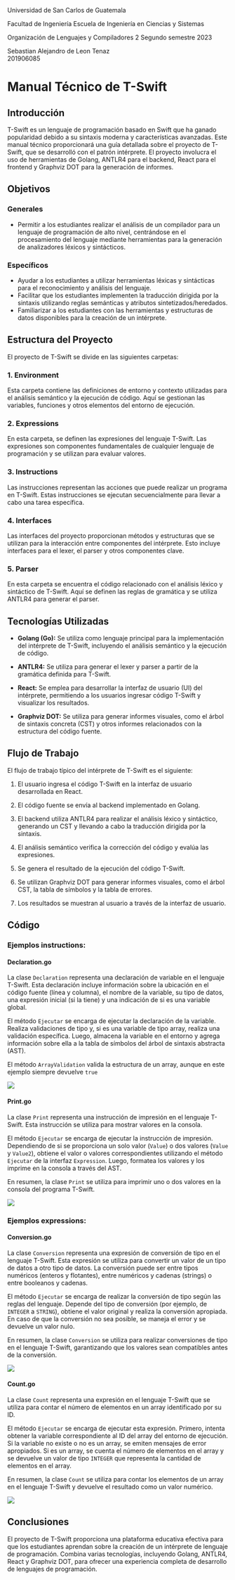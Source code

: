 ﻿Universidad de San Carlos de Guatemala 

Facultad de Ingeniería Escuela de Ingeniería en Ciencias y Sistemas 

Organización de Lenguajes y Compiladores 2 Segundo semestre 2023

Sebastian Alejandro de Leon Tenaz	
201906085

# Manual Técnico de T-Swift

## Introducción

T-Swift es un lenguaje de programación basado en Swift que ha ganado popularidad debido a su sintaxis moderna y características avanzadas. Este manual técnico proporcionará una guía detallada sobre el proyecto de T-Swift, que se desarrolló con el patrón intérprete. El proyecto involucra el uso de herramientas de Golang, ANTLR4 para el backend, React para el frontend y Graphviz DOT para la generación de informes.

## Objetivos

### Generales

-   Permitir a los estudiantes realizar el análisis de un compilador para un lenguaje de programación de alto nivel, centrándose en el procesamiento del lenguaje mediante herramientas para la generación de analizadores léxicos y sintácticos.

### Específicos

-   Ayudar a los estudiantes a utilizar herramientas léxicas y sintácticas para el reconocimiento y análisis del lenguaje.
-   Facilitar que los estudiantes implementen la traducción dirigida por la sintaxis utilizando reglas semánticas y atributos sintetizados/heredados.
-   Familiarizar a los estudiantes con las herramientas y estructuras de datos disponibles para la creación de un intérprete.

## Estructura del Proyecto

El proyecto de T-Swift se divide en las siguientes carpetas:

### 1. Environment

Esta carpeta contiene las definiciones de entorno y contexto utilizadas para el análisis semántico y la ejecución de código. Aquí se gestionan las variables, funciones y otros elementos del entorno de ejecución.

### 2. Expressions

En esta carpeta, se definen las expresiones del lenguaje T-Swift. Las expresiones son componentes fundamentales de cualquier lenguaje de programación y se utilizan para evaluar valores.

### 3. Instructions

Las instrucciones representan las acciones que puede realizar un programa en T-Swift. Estas instrucciones se ejecutan secuencialmente para llevar a cabo una tarea específica.

### 4. Interfaces

Las interfaces del proyecto proporcionan métodos y estructuras que se utilizan para la interacción entre componentes del intérprete. Esto incluye interfaces para el lexer, el parser y otros componentes clave.

### 5. Parser

En esta carpeta se encuentra el código relacionado con el análisis léxico y sintáctico de T-Swift. Aquí se definen las reglas de gramática y se utiliza ANTLR4 para generar el parser.

## Tecnologías Utilizadas

-   **Golang (Go):** Se utiliza como lenguaje principal para la implementación del intérprete de T-Swift, incluyendo el análisis semántico y la ejecución de código.
    
-   **ANTLR4:** Se utiliza para generar el lexer y parser a partir de la gramática definida para T-Swift.
    
-   **React:** Se emplea para desarrollar la interfaz de usuario (UI) del intérprete, permitiendo a los usuarios ingresar código T-Swift y visualizar los resultados.
    
-   **Graphviz DOT:** Se utiliza para generar informes visuales, como el árbol de sintaxis concreta (CST) y otros informes relacionados con la estructura del código fuente.
    

## Flujo de Trabajo

El flujo de trabajo típico del intérprete de T-Swift es el siguiente:

1.  El usuario ingresa el código T-Swift en la interfaz de usuario desarrollada en React.
    
2.  El código fuente se envía al backend implementado en Golang.
    
3.  El backend utiliza ANTLR4 para realizar el análisis léxico y sintáctico, generando un CST y llevando a cabo la traducción dirigida por la sintaxis.
    
4.  El análisis semántico verifica la corrección del código y evalúa las expresiones.
    
5.  Se genera el resultado de la ejecución del código T-Swift.
    
6.  Se utilizan Graphviz DOT para generar informes visuales, como el árbol CST, la tabla de símbolos y la tabla de errores.
    
7.  Los resultados se muestran al usuario a través de la interfaz de usuario.
    
## Código
### Ejemplos instructions:
#### Declaration.go 
La clase `Declaration` representa una declaración de variable en el lenguaje T-Swift. Esta declaración incluye información sobre la ubicación en el código fuente (línea y columna), el nombre de la variable, su tipo de datos, una expresión inicial (si la tiene) y una indicación de si es una variable global.

El método `Ejecutar` se encarga de ejecutar la declaración de la variable. Realiza validaciones de tipo y, si es una variable de tipo array, realiza una validación específica. Luego, almacena la variable en el entorno y agrega información sobre ella a la tabla de símbolos del árbol de sintaxis abstracta (AST).

El método `ArrayValidation` valida la estructura de un array, aunque en este ejemplo siempre devuelve `true`


![](https://github.com/sebbbasdl/OLC2_P1_201906085/blob/main/Manuales/Imagenes%20Tecnico/declaration.png)

#### Print.go
  
La clase `Print` representa una instrucción de impresión en el lenguaje T-Swift. Esta instrucción se utiliza para mostrar valores en la consola.

El método `Ejecutar` se encarga de ejecutar la instrucción de impresión. Dependiendo de si se proporciona un solo valor (`Value`) o dos valores (`Value` y `Value2`), obtiene el valor o valores correspondientes utilizando el método `Ejecutar` de la interfaz `Expression`. Luego, formatea los valores y los imprime en la consola a través del AST.

En resumen, la clase `Print` se utiliza para imprimir uno o dos valores en la consola del programa T-Swift.

![](https://github.com/sebbbasdl/OLC2_P1_201906085/blob/main/Manuales/Imagenes%20Tecnico/print.png)

### Ejemplos expressions:
#### Conversion.go
La clase `Conversion` representa una expresión de conversión de tipo en el lenguaje T-Swift. Esta expresión se utiliza para convertir un valor de un tipo de datos a otro tipo de datos. La conversión puede ser entre tipos numéricos (enteros y flotantes), entre numéricos y cadenas (strings) o entre booleanos y cadenas.

El método `Ejecutar` se encarga de realizar la conversión de tipo según las reglas del lenguaje. Depende del tipo de conversión (por ejemplo, de `INTEGER` a `STRING`), obtiene el valor original y realiza la conversión apropiada. En caso de que la conversión no sea posible, se maneja el error y se devuelve un valor nulo.

En resumen, la clase `Conversion` se utiliza para realizar conversiones de tipo en el lenguaje T-Swift, garantizando que los valores sean compatibles antes de la conversión. 


![](https://github.com/sebbbasdl/OLC2_P1_201906085/blob/main/Manuales/Imagenes%20Tecnico/conversion.png)

#### Count.go
La clase `Count` representa una expresión en el lenguaje T-Swift que se utiliza para contar el número de elementos en un array identificado por su ID.

El método `Ejecutar` se encarga de ejecutar esta expresión. Primero, intenta obtener la variable correspondiente al ID del array del entorno de ejecución. Si la variable no existe o no es un array, se emiten mensajes de error apropiados. Si es un array, se cuenta el número de elementos en el array y se devuelve un valor de tipo `INTEGER` que representa la cantidad de elementos en el array.

En resumen, la clase `Count` se utiliza para contar los elementos de un array en el lenguaje T-Swift y devuelve el resultado como un valor numérico.


![](https://github.com/sebbbasdl/OLC2_P1_201906085/blob/main/Manuales/Imagenes%20Tecnico/count.png)


## Conclusiones

El proyecto de T-Swift proporciona una plataforma educativa efectiva para que los estudiantes aprendan sobre la creación de un intérprete de lenguaje de programación. Combina varias tecnologías, incluyendo Golang, ANTLR4, React y Graphviz DOT, para ofrecer una experiencia completa de desarrollo de lenguajes de programación.

